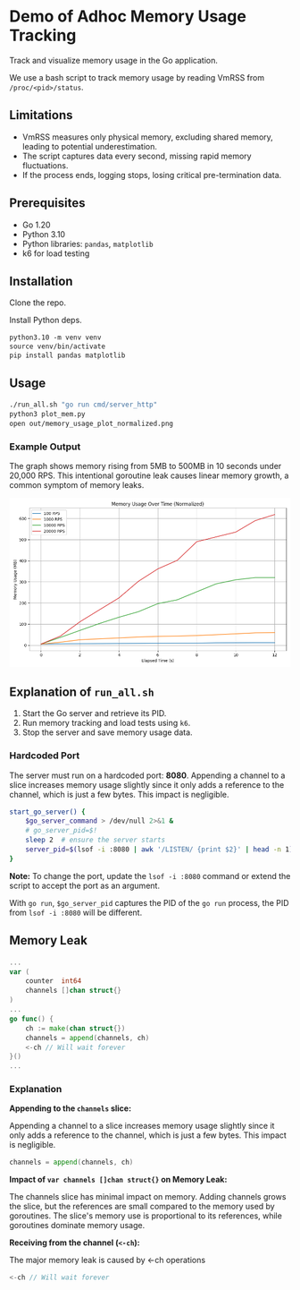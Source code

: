 # Demo of Adhoc Memory Usage Tracking

Track and visualize memory usage in the Go application.

We use a bash script to track memory usage by reading VmRSS from `/proc/<pid>/status`. 

## Limitations

- VmRSS measures only physical memory, excluding shared memory, leading to potential underestimation.
- The script captures data every second, missing rapid memory fluctuations.
- If the process ends, logging stops, losing critical pre-termination data.

## Prerequisites

- Go 1.20
- Python 3.10
- Python libraries: `pandas`, `matplotlib`
- k6 for load testing

## Installation

Clone the repo.

Install Python deps.
```
python3.10 -m venv venv
source venv/bin/activate
pip install pandas matplotlib
```

## Usage

```bash
./run_all.sh "go run cmd/server_http"
python3 plot_mem.py
open out/memory_usage_plot_normalized.png
```

### Example Output

The graph shows memory rising from 5MB to 500MB in 10 seconds under 20,000 RPS. This intentional goroutine leak causes linear memory growth, a common symptom of memory leaks.

![Memory Usage](bad.png)


## Explanation of `run_all.sh`

1. Start the Go server and retrieve its PID.
2. Run memory tracking and load tests using `k6`.
3. Stop the server and save memory usage data.

### Hardcoded Port

The server must run on a hardcoded port: **8080**.
Appending a channel to a slice increases memory usage slightly since it only adds a reference to the channel, which is just a few bytes. This impact is negligible.

```sh
start_go_server() {
    $go_server_command > /dev/null 2>&1 &
    # go_server_pid=$!
    sleep 2  # ensure the server starts
    server_pid=$(lsof -i :8080 | awk '/LISTEN/ {print $2}' | head -n 1)
}
```
**Note:** To change the port, update the `lsof -i :8080` command or extend the script to accept the port as an argument.

With `go run`, `$go_server_pid` captures the PID of the `go run` process, the PID from `lsof -i :8080` will be different.



## Memory Leak
```go
...
var (
	counter  int64
	channels []chan struct{}
)
...
go func() {
    ch := make(chan struct{})
    channels = append(channels, ch)
    <-ch // Will wait forever
}()
...
```

### Explanation

**Appending to the `channels` slice:**

Appending a channel to a slice increases memory usage slightly since it only adds a reference to the channel, which is just a few bytes. This impact is negligible.
```go
channels = append(channels, ch)
```

**Impact of `var channels []chan struct{}` on Memory Leak:**

The channels slice has minimal impact on memory. Adding channels grows the slice, but the references are small compared to the memory used by goroutines. The slice's memory use is proportional to its references, while goroutines dominate memory usage.

**Receiving from the channel (`<-ch`):**

The major memory leak is caused by <-ch operations
```go
<-ch // Will wait forever
```
